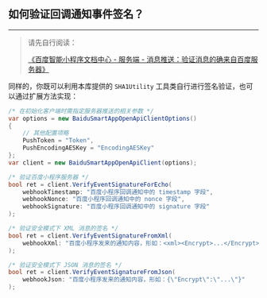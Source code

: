 ﻿## 如何验证回调通知事件签名？

---

> 请先自行阅读：
>
> [《百度智能小程序文档中心 - 服务端 - 消息推送：验证消息的确来自百度服务器》](https://smartprogram.baidu.com/docs/develop/serverapi/developer_event_push/)

同样的，你既可以利用本库提供的 `SHA1Utility` 工具类自行进行签名验证，也可以通过扩展方法实现：

```csharp
/* 在初始化客户端时需指定服务器推送的相关参数 */
var options = new BaiduSmartAppOpenApiClientOptions()
{
    // 其他配置项略
    PushToken = "Token",
    PushEncodingAESKey = "EncodingAESKey"
};
var client = new BaiduSmartAppOpenApiClient(options);

/* 验证百度小程序服务器 */
bool ret = client.VerifyEventSignatureForEcho(
    webhookTimestamp: "百度小程序回调通知中的 timestamp 字段",
    webhookNonce: "百度小程序回调通知中的 nonce 字段",
    webhookSignature: "百度小程序回调通知中的 signature 字段"
);

/* 验证安全模式下 XML 消息的签名 */
bool ret = client.VerifyEventSignatureFromXml(
    webhookXml: "百度小程序发来的通知内容，形如：<xml><Encrypt>...</Encrypt></xml>"
);

/* 验证安全模式下 JSON 消息的签名 */
bool ret = client.VerifyEventSignatureFromJson(
    webhookJson: "百度小程序发来的通知内容，形如：{\"Encrypt\":\"...\"}"
);
```
